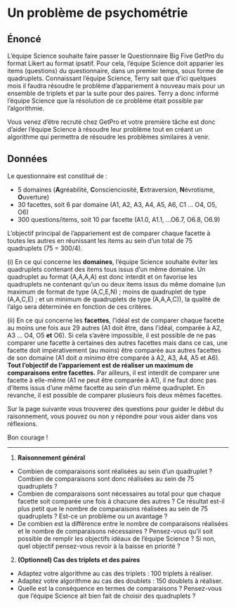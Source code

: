 # Un problème de psychométrie


## **Énoncé**

L’équipe Science souhaite faire passer le Questionnaire Big Five GetPro du format Likert au format ipsatif. Pour cela, l’équipe Science doit apparier les items (questions) du questionnaire, dans un premier temps, sous forme de quadruplets. Connaissant l’équipe Science, Terry sait que d’ici quelques mois il faudra résoudre le problème d’appariement à nouveau mais pour un ensemble de triplets et par la suite pour des paires. Terry a donc informé l’équipe Science que la résolution de ce problème était possible par l’algorithmie. 

Vous venez d’être recruté chez GetPro et votre première tâche est donc d’aider l’équipe Science à résoudre leur problème tout en créant un algorithme qui permettra de résoudre les problèmes similaires à venir.


## **Données**

Le questionnaire est constitué de :



* 5 domaines (**A**gréabilité, **C**onscienciosité, **E**xtraversion, **N**évrotisme, **O**uverture)
* 30 facettes, soit 6 par domaine (A1, A2, A3, A4, A5, A6, C1 … O4, O5, O6)
* 300 questions/items, soit 10 par facette (A1.0, A1.1, …O6.7, O6.8, O6.9)

L’objectif principal de l’appariement est de comparer chaque facette à toutes les autres en réunissant les items au sein d’un total de 75 quadruplets (75 = 300/4).

(i) En ce qui concerne les **domaines**, l’équipe Science souhaite éviter les quadruplets contenant des items tous issus d’un même domaine. Un quadruplet au format (A,A,A,A) est donc interdit et on favorise les quadruplets ne contenant qu’un ou deux items issus du même domaine (un maximum de format de type (A,C,E,N) ; moins de quadruplet de type (A,A,C,E) ; et un minimum de quadruplets de type (A,A,A,C)), la qualité de l’algo sera déterminée en fonction de ces critères.

(ii) En ce qui concerne les **facettes**, l’idéal est de comparer chaque facette au moins une fois aux 29 autres (A1 doit être, dans l’idéal, comparée à A2, A3 … O4, O5 **et** O6). Si cela s’avère impossible, il est possible de ne pas comparer une facette à certaines des autres facettes mais dans ce cas, une facette doit impérativement (au moins) être comparée aux autres facettes de son domaine (A1 doit _a minima_ être comparée à A2, A3, A4, A5 et A6). **Tout l’objectif de l’appariement est de réaliser un maximum de comparaisons entre facettes.** Par ailleurs, il est interdit de comparer une facette à elle-même (A1 ne peut être comparée à A1), il ne faut donc pas d’items issus d’une même facette au sein d’un même quadruplet. En revanche, il est possible de comparer plusieurs fois deux mêmes facettes.

Sur la page suivante vous trouverez des questions pour guider le début du raisonnement, vous pouvez ou non y répondre pour vous aider dans vos réflexions.

Bon courage !

---

1. **Raisonnement général**
  - Combien de comparaisons sont réalisées au sein d’un quadruplet ? Combien de comparaisons sont donc réalisées au sein de 75 quadruplets ?
  - Combien de comparaisons sont nécessaires au total pour que chaque facette soit comparée une fois à chacune des autres ? Ce résultat est-il plus petit que le nombre de comparaisons réalisées au sein de 75 quadruplets ? Est-ce un problème ou un avantage ?
  - De combien est la différence entre le nombre de comparaisons réalisées et le nombre de comparaisons nécessaires ? Pensez-vous qu’il soit possible de remplir les objectifs idéaux de l’équipe Science ? Si non, quel objectif pensez-vous revoir à la baisse en priorité ?
2. **(Optionnel) Cas des triplets et des paires**
  - Adaptez votre algorithme au cas des triplets : 100 triplets à réaliser. 
  - Adaptez votre algorithme au cas des doublets : 150 doublets à réaliser. 
  - Quelle est la conséquence en termes de comparaisons ? Pensez-vous que l’équipe Science ait bien fait de choisir des quadruplets ? 
